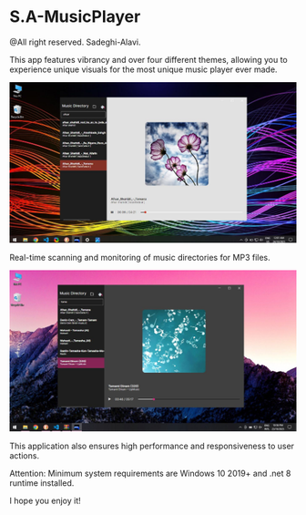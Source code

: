 # S.A-MusicPlayer

@All right reserved. Sadeghi-Alavi.

This app features vibrancy and over four different themes, allowing you to experience unique visuals for the most unique music player ever made.

![Image 1](screenshot3.JPG)

Real-time scanning and monitoring of music directories for MP3 files. 

![Image 2](screenshot2.JPG)

This application also ensures high performance and responsiveness to user actions.

Attention: Minimum system requirements are Windows 10 2019+ and .net 8 runtime installed.

I hope you enjoy it!
